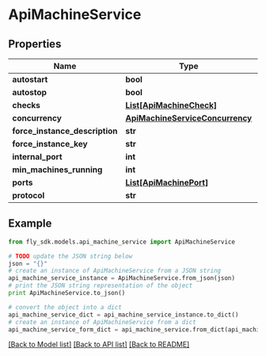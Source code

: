 # ApiMachineService


## Properties
Name | Type | Description | Notes
------------ | ------------- | ------------- | -------------
**autostart** | **bool** |  | [optional] 
**autostop** | **bool** |  | [optional] 
**checks** | [**List[ApiMachineCheck]**](ApiMachineCheck.md) |  | [optional] 
**concurrency** | [**ApiMachineServiceConcurrency**](ApiMachineServiceConcurrency.md) |  | [optional] 
**force_instance_description** | **str** |  | [optional] 
**force_instance_key** | **str** |  | [optional] 
**internal_port** | **int** |  | [optional] 
**min_machines_running** | **int** |  | [optional] 
**ports** | [**List[ApiMachinePort]**](ApiMachinePort.md) |  | [optional] 
**protocol** | **str** |  | [optional] 

## Example

```python
from fly_sdk.models.api_machine_service import ApiMachineService

# TODO update the JSON string below
json = "{}"
# create an instance of ApiMachineService from a JSON string
api_machine_service_instance = ApiMachineService.from_json(json)
# print the JSON string representation of the object
print ApiMachineService.to_json()

# convert the object into a dict
api_machine_service_dict = api_machine_service_instance.to_dict()
# create an instance of ApiMachineService from a dict
api_machine_service_form_dict = api_machine_service.from_dict(api_machine_service_dict)
```
[[Back to Model list]](../README.md#documentation-for-models) [[Back to API list]](../README.md#documentation-for-api-endpoints) [[Back to README]](../README.md)


